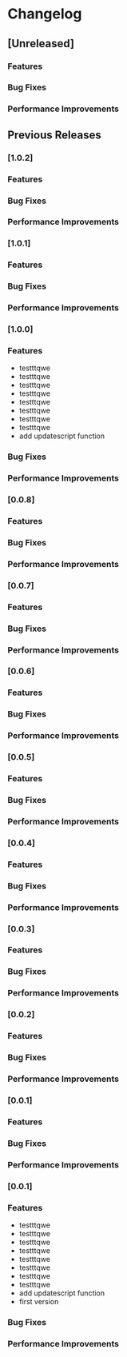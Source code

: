 # Changelog

## [Unreleased]

### Features

### Bug Fixes

### Performance Improvements

## Previous Releases

### [1.0.2]

### Features

### Bug Fixes

### Performance Improvements

### [1.0.1]

### Features

### Bug Fixes

### Performance Improvements

### [1.0.0]

### Features
  - testttqwe
  - testttqwe
  - testttqwe
  - testttqwe
  - testttqwe
  - testttqwe
  - testttqwe
  - testttqwe
  - add updatescript function

### Bug Fixes

### Performance Improvements

### [0.0.8]

### Features

### Bug Fixes

### Performance Improvements

### [0.0.7]

### Features

### Bug Fixes

### Performance Improvements

### [0.0.6]

### Features

### Bug Fixes

### Performance Improvements

### [0.0.5]

### Features

### Bug Fixes

### Performance Improvements

### [0.0.4]

### Features

### Bug Fixes

### Performance Improvements

### [0.0.3]

### Features

### Bug Fixes

### Performance Improvements

### [0.0.2]

### Features

### Bug Fixes

### Performance Improvements

### [0.0.1]

### Features

### Bug Fixes

### Performance Improvements

### [0.0.1]

### Features
  - testttqwe
  - testttqwe
  - testttqwe
  - testttqwe
  - testttqwe
  - testttqwe
  - testttqwe
  - testttqwe
  - add updatescript function
  - first version

### Bug Fixes

### Performance Improvements
